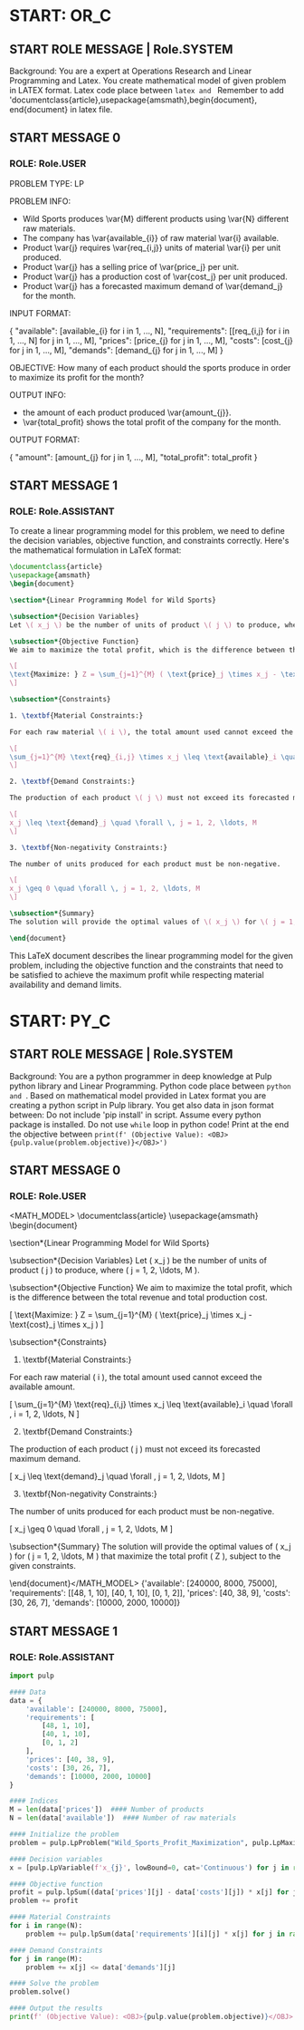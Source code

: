 # START: OR_C 
## START ROLE MESSAGE | Role.SYSTEM 
Background: You are a expert at Operations Research and Linear Programming and Latex. You create mathematical model of given problem in LATEX format. Latex code place between ```latex and ``` Remember to add 'documentclass{article},usepackage{amsmath},begin{document}, end{document} in latex file. 
## START MESSAGE 0 
### ROLE: Role.USER
<DESCRIPTION>
PROBLEM TYPE: LP

PROBLEM INFO:

- Wild Sports produces \var{M} different products using \var{N} different raw materials.
- The company has \var{available_{i}} of raw material \var{i} available.
- Product \var{j} requires \var{req_{i,j}} units of material \var{i} per unit produced.
- Product \var{j} has a selling price of \var{price_j} per unit.
- Product \var{j} has a production cost of \var{cost_j} per unit produced.
- Product \var{j} has a forecasted maximum demand of \var{demand_j} for the month.

INPUT FORMAT: 

{
    "available": [available_{i} for i in 1, ..., N],
    "requirements": [[req_{i,j} for i in 1, ..., N] for j in 1, ..., M],
    "prices": [price_{j} for j in 1, ..., M],
    "costs": [cost_{j} for j in 1, ..., M],
    "demands": [demand_{j} for j in 1, ..., M]
}

OBJECTIVE: How many of each product should the sports produce in order to maximize its profit for the month?

OUTPUT INFO:

- the amount of each product produced \var{amount_{j}}.
- \var{total_profit} shows the total profit of the company for the month.

OUTPUT FORMAT:

{
    "amount": [amount_{j} for j in 1, ..., M],
    "total_profit": total_profit
}

</DESCRIPTION>


## START MESSAGE 1 
### ROLE: Role.ASSISTANT
To create a linear programming model for this problem, we need to define the decision variables, objective function, and constraints correctly. Here's the mathematical formulation in LaTeX format:

```latex
\documentclass{article}
\usepackage{amsmath}
\begin{document}

\section*{Linear Programming Model for Wild Sports}

\subsection*{Decision Variables}
Let \( x_j \) be the number of units of product \( j \) to produce, where \( j = 1, 2, \ldots, M \).

\subsection*{Objective Function}
We aim to maximize the total profit, which is the difference between the total revenue and total production cost.

\[
\text{Maximize: } Z = \sum_{j=1}^{M} ( \text{price}_j \times x_j - \text{cost}_j \times x_j )
\]

\subsection*{Constraints}

1. \textbf{Material Constraints:}

For each raw material \( i \), the total amount used cannot exceed the available amount.

\[
\sum_{j=1}^{M} \text{req}_{i,j} \times x_j \leq \text{available}_i \quad \forall \, i = 1, 2, \ldots, N
\]

2. \textbf{Demand Constraints:}

The production of each product \( j \) must not exceed its forecasted maximum demand.

\[
x_j \leq \text{demand}_j \quad \forall \, j = 1, 2, \ldots, M
\]

3. \textbf{Non-negativity Constraints:}

The number of units produced for each product must be non-negative.

\[
x_j \geq 0 \quad \forall \, j = 1, 2, \ldots, M
\]

\subsection*{Summary}
The solution will provide the optimal values of \( x_j \) for \( j = 1, 2, \ldots, M \) that maximize the total profit \( Z \), subject to the given constraints.

\end{document}
```

This LaTeX document describes the linear programming model for the given problem, including the objective function and the constraints that need to be satisfied to achieve the maximum profit while respecting material availability and demand limits.

# START: PY_C 
## START ROLE MESSAGE | Role.SYSTEM 
Background: You are a python programmer in deep knowledge at Pulp python library and Linear Programming. Python code place between ```python and ```. Based on mathematical model provided in Latex format you are creating a python script in Pulp library. You get also data in json format between: <DATA></DATA> Do not include 'pip install' in script. Assume every python package is installed. Do not use `while` loop in python code! Print at the end the objective between <OBJ></OBJ> `print(f' (Objective Value): <OBJ>{pulp.value(problem.objective)}</OBJ>')` 
## START MESSAGE 0 
### ROLE: Role.USER
<MATH_MODEL>
\documentclass{article}
\usepackage{amsmath}
\begin{document}

\section*{Linear Programming Model for Wild Sports}

\subsection*{Decision Variables}
Let \( x_j \) be the number of units of product \( j \) to produce, where \( j = 1, 2, \ldots, M \).

\subsection*{Objective Function}
We aim to maximize the total profit, which is the difference between the total revenue and total production cost.

\[
\text{Maximize: } Z = \sum_{j=1}^{M} ( \text{price}_j \times x_j - \text{cost}_j \times x_j )
\]

\subsection*{Constraints}

1. \textbf{Material Constraints:}

For each raw material \( i \), the total amount used cannot exceed the available amount.

\[
\sum_{j=1}^{M} \text{req}_{i,j} \times x_j \leq \text{available}_i \quad \forall \, i = 1, 2, \ldots, N
\]

2. \textbf{Demand Constraints:}

The production of each product \( j \) must not exceed its forecasted maximum demand.

\[
x_j \leq \text{demand}_j \quad \forall \, j = 1, 2, \ldots, M
\]

3. \textbf{Non-negativity Constraints:}

The number of units produced for each product must be non-negative.

\[
x_j \geq 0 \quad \forall \, j = 1, 2, \ldots, M
\]

\subsection*{Summary}
The solution will provide the optimal values of \( x_j \) for \( j = 1, 2, \ldots, M \) that maximize the total profit \( Z \), subject to the given constraints.

\end{document}</MATH_MODEL>
<DATA>
{'available': [240000, 8000, 75000], 'requirements': [[48, 1, 10], [40, 1, 10], [0, 1, 2]], 'prices': [40, 38, 9], 'costs': [30, 26, 7], 'demands': [10000, 2000, 10000]}</DATA>


## START MESSAGE 1 
### ROLE: Role.ASSISTANT
```python
import pulp

#### Data
data = {
    'available': [240000, 8000, 75000],
    'requirements': [
        [48, 1, 10], 
        [40, 1, 10], 
        [0, 1, 2]
    ],
    'prices': [40, 38, 9],
    'costs': [30, 26, 7],
    'demands': [10000, 2000, 10000]
}

#### Indices
M = len(data['prices'])  #### Number of products
N = len(data['available'])  #### Number of raw materials

#### Initialize the problem
problem = pulp.LpProblem("Wild_Sports_Profit_Maximization", pulp.LpMaximize)

#### Decision variables
x = [pulp.LpVariable(f'x_{j}', lowBound=0, cat='Continuous') for j in range(M)]

#### Objective function
profit = pulp.lpSum((data['prices'][j] - data['costs'][j]) * x[j] for j in range(M))
problem += profit

#### Material Constraints
for i in range(N):
    problem += pulp.lpSum(data['requirements'][i][j] * x[j] for j in range(M)) <= data['available'][i]

#### Demand Constraints
for j in range(M):
    problem += x[j] <= data['demands'][j]

#### Solve the problem
problem.solve()

#### Output the results
print(f' (Objective Value): <OBJ>{pulp.value(problem.objective)}</OBJ>')
```

